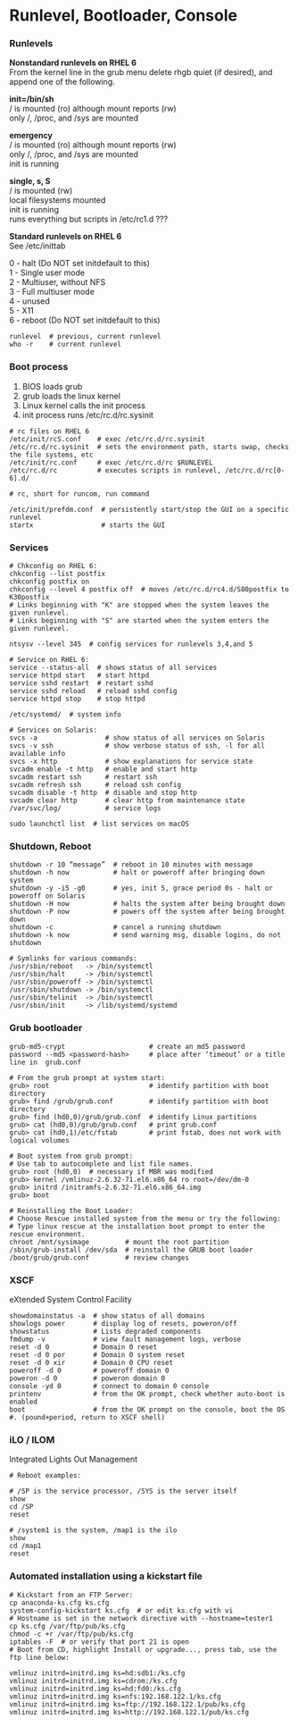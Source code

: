 # Runlevel, Bootloader, Console

### Runlevels

**Nonstandard runlevels on RHEL 6**  
From the kernel line in the grub menu delete rhgb quiet (if desired), and append one of the following.  

**init=/bin/sh**  
/ is mounted (ro) although mount reports (rw)  
only /, /proc, and /sys are mounted  

**emergency**  
/ is mounted (ro) although mount reports (rw)  
only /, /proc, and /sys are mounted  
init is running  

**single, s, S**  
/ is mounted (rw)  
local filesystems mounted  
init is running  
runs everything but scripts in /etc/rc1.d ???  

**Standard runlevels on RHEL 6**  
See /etc/inittab  

0 - halt (Do NOT set initdefault to this)  
1 - Single user mode  
2 - Multiuser, without NFS  
3 - Full multiuser mode  
4 - unused  
5 - X11  
6 - reboot (Do NOT set initdefault to this)   

```shell script
runlevel  # previous, current runlevel
who -r    # current runlevel
```

### Boot process

1) BIOS loads grub
1) grub loads the linux kernel
1) Linux kernel calls the init process
1) init process runs /etc/rc.d/rc.sysinit

```shell script
# rc files on RHEL 6
/etc/init/rcS.conf    # exec /etc/rc.d/rc.sysinit
/etc/rc.d/rc.sysinit  # sets the environment path, starts swap, checks the file systems, etc
/etc/init/rc.conf     # exec /etc/rc.d/rc $RUNLEVEL
/etc/rc.d/rc          # executes scripts in runlevel, /etc/rc.d/rc[0-6].d/

# rc, short for runcom, run command

/etc/init/prefdm.conf  # persistently start/stop the GUI on a specific runlevel
startx                 # starts the GUI
```

### Services

```shell script
# Chkconfig on RHEL 6:
chkconfig --list postfix
chkconfig postfix on
chkconfig --level 4 postfix off  # moves /etc/rc.d/rc4.d/S80postfix to K30postfix
# Links beginning with "K" are stopped when the system leaves the given runlevel.
# Links beginning with "S" are started when the system enters the given runlevel.

ntsysv --level 345  # config services for runlevels 3,4,and 5

# Service on RHEL 6:
service --status-all  # shows status of all services
service httpd start   # start httpd
service sshd restart  # restart sshd
service sshd reload   # reload sshd config
service httpd stop    # stop httpd

/etc/systemd/  # system info

# Services on Solaris:
svcs -a                 # show status of all services on Solaris
svcs -v ssh             # show verbose status of ssh, -l for all available info
svcs -x http            # show explanations for service state
svcadm enable -t http   # enable and start http
svcadm restart ssh      # restart ssh
svcadm refresh ssh      # reload ssh config
svcadm disable -t http  # disable and stop http
svcadm clear http       # clear http from maintenance state
/var/svc/log/           # service logs

sudo launchctl list  # list services on macOS
```

### Shutdown, Reboot

```shell script
shutdown -r 10 “message”  # reboot in 10 minutes with message
shutdown -h now           # halt or poweroff after bringing down system
shutdown -y -i5 -g0       # yes, init 5, grace period 0s - halt or poweroff on Solaris
shutdown -H now           # halts the system after being brought down
shutdown -P now           # powers off the system after being brought down
shutdown -c               # cancel a running shutdown
shutdown -k now           # send warning msg, disable logins, do not shutdown

# Symlinks for various commands:
/usr/sbin/reboot   -> /bin/systemctl
/usr/sbin/halt     -> /bin/systemctl
/usr/sbin/poweroff -> /bin/systemctl
/usr/sbin/shutdown -> /bin/systemctl
/usr/sbin/telinit  -> /bin/systemctl
/usr/sbin/init     -> /lib/systemd/systemd
```

### Grub bootloader

```shell script
grub-md5-crypt                     # create an md5 password
password --md5 <password-hash>     # place after ‘timeout’ or a title line in  grub.conf

# From the grub prompt at system start:
grub> root                         # identify partition with boot directory
grub> find /grub/grub.conf         # identify partition with boot directory
grub> find (hd0,0)/grub/grub.conf  # identify Linux partitions
grub> cat (hd0,0)/grub/grub.conf   # print grub.conf
grub> cat (hd0,1)/etc/fstab        # print fstab, does not work with logical volumes

# Boot system from grub prompt:
# Use tab to autocomplete and list file names.
grub> root (hd0,0)  # necessary if MBR was modified
grub> kernel /vmlinuz-2.6.32-71.el6.x86_64 ro root=/dev/dm-0
grub> initrd /initramfs-2.6.32-71.el6.x86_64.img
grub> boot

# Reinstalling the Boot Loader:
# Choose Rescue installed system from the menu or try the following:
# Type linux rescue at the installation boot prompt to enter the rescue environment.
chroot /mnt/sysimage         # mount the root partition
/sbin/grub-install /dev/sda  # reinstall the GRUB boot loader
/boot/grub/grub.conf         # review changes
```

### XSCF
eXtended System Control Facility

```shell script
showdomainstatus -a  # show status of all domains
showlogs power       # display log of resets, poweron/off
showstatus           # Lists degraded components
fmdump -v            # view fault management logs, verbose
reset -d 0           # Domain 0 reset
reset -d 0 por       # Domain 0 system reset
reset -d 0 xir       # Domain 0 CPU reset
poweroff -d 0        # poweroff domain 0
poweron -d 0         # poweron domain 0
console -yd 0        # connect to domain 0 console
printenv             # from the OK prompt, check whether auto-boot is enabled
boot                 # from the OK prompt on the console, boot the OS
#. (pound+period, return to XSCF shell)
```

### iLO / ILOM
Integrated Lights Out Management
```shell script
# Reboot examples:

# /SP is the service processor, /SYS is the server itself
show
cd /SP
reset

# /system1 is the system, /map1 is the ilo
show
cd /map1
reset
```

### Automated installation using a kickstart file

```shell script
# Kickstart from an FTP Server:
cp anaconda-ks.cfg ks.cfg
system-config-kickstart ks.cfg  # or edit ks.cfg with vi
# Hostname is set in the network directive with --hostname=tester1
cp ks.cfg /var/ftp/pub/ks.cfg
chmod -c +r /var/ftp/pub/ks.cfg
iptables -F  # or verify that port 21 is open
# Boot from CD, highlight Install or upgrade..., press tab, use the ftp line below:

vmlinuz initrd=initrd.img ks=hd:sdb1:/ks.cfg
vmlinuz initrd=initrd.img ks=cdrom:/ks.cfg
vmlinuz initrd=initrd.img ks=hd:fd0:/ks.cfg
vmlinuz initrd=initrd.img ks=nfs:192.168.122.1/ks.cfg
vmlinuz initrd=initrd.img ks=ftp://192.168.122.1/pub/ks.cfg
vmlinuz initrd=initrd.img ks=http://192.168.122.1/pub/ks.cfg
```
